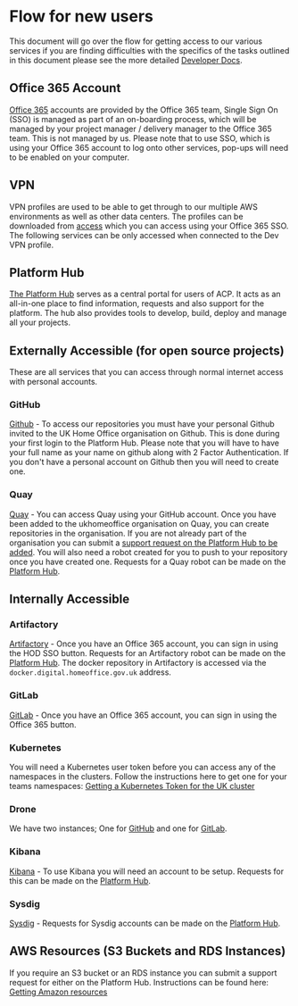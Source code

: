 # Flow for new users
This document will go over the flow for getting access to our various services if you are finding difficulties with the specifics of the tasks outlined in this document please see the more detailed [Developer Docs][developer docs link].

## Office 365 Account
[Office 365](https://portal.office.com) accounts are provided by the Office 365 team, Single Sign On (SSO) is managed as part of an on-boarding process, which will be managed by your project manager / delivery manager to the Office 365 team. This is not managed by us. Please note that to use SSO, which is using your Office 365 account to log onto other services, pop-ups will need to be enabled on your computer.

## VPN
VPN profiles are used to be able to get through to our multiple AWS environments as well as other data centers. The profiles can be downloaded from [access](https://access-acp.digital.homeoffice.gov.uk) which you can access using your Office 365 SSO. The following services can be only accessed when connected to the Dev VPN profile.

## Platform Hub 
[The Platform Hub](https://hub.acp.homeoffice.gov.uk) serves as a central portal for users of ACP. It acts as an all-in-one place to find information, requests and also support for the platform. The hub also provides tools to develop, build, deploy and manage all your projects.

## Externally Accessible (for open source projects)
These are all services that you can access through normal internet access with personal accounts.
### GitHub
[Github](https://github.com/UKHomeOffice) - To access our repositories you must have your personal Github invited to the UK Home Office organisation on Github. This is done during your first login to the Platform Hub. Please note that you will have to have your full name as your name on github along with 2 Factor Authentication. If you don't have a personal account on Github then you will need to create one.

### Quay
[Quay](https://quay.io) - You can access Quay using your GitHub account. Once you have been added to the ukhomeoffice organisation on Quay, you can create repositories in the organisation. If you are not already part of the organisation you can submit a [support request on the Platform Hub to be added][quay add to org support request]. You will also need a robot created for you to push to your repository once you have created one. Requests for a Quay robot can be made on the [Platform Hub](https://hub.acp.homeoffice.gov.uk/help/support/requests/new/quay-robot-request).

## Internally Accessible

### Artifactory
[Artifactory](https://artifactory.digital.homeoffice.gov.uk.) - Once you have an Office 365 account, you can sign in using the HOD SSO button. Requests for an Artifactory robot can be made on the [Platform Hub](https://hub.acp.homeoffice.gov.uk/help/support/requests/new/artifactory-bot). The docker repository in Artifactory is accessed via the `docker.digital.homeoffice.gov.uk` address.

### GitLab
[GitLab](https://gitlab.digital.homeoffice.gov.uk) - Once you have an Office 365 account, you can sign in using the Office 365 button.

### Kubernetes
You will need a Kubernetes user token before you can access any of the namespaces in the clusters. Follow the instructions here to get one for your teams namespaces: [Getting a Kubernetes Token for the UK cluster][kube user token doc]

### Drone
We have two instances; One for [GitHub](https://drone.acp.homeoffice.gov.uk) and one for [GitLab](https://drone-gitlab.acp.homeoffice.gov.uk).

### Kibana
[Kibana](https://kibana.acp.homeoffice.gov.uk) - To use Kibana you will need an account to be setup. Requests for this can be made on the [Platform Hub](https://hub.acp.homeoffice.gov.uk/help/support/requests/new/kibana-auth).

### Sysdig
[Sysdig](https://sysdig.digital.homeoffice.gov.uk) - Requests for Sysdig accounts can be made on the [Platform Hub](https://hub.acp.homeoffice.gov.uk/help/support/requests/new/sysdig-account). 

## AWS Resources (S3 Buckets and RDS Instances)
If you require an S3 bucket or an RDS instance you can submit a support request for either on the Platform Hub. Instructions can be found here: [Getting Amazon resources][amazon resources doc]

[developer docs link]: https://github.com/UKHomeOffice/application-container-platform/blob/master/developer-docs/README.md
[quay add to org support request]: https://hub.acp.homeoffice.gov.uk/help/support/requests/new/quay-add-to-org
[kube user token doc]: https://github.com/UKHomeOffice/application-container-platform/blob/master/how-to-docs/kubernetes-user-token.md
[amazon resources doc]: https://github.com/UKHomeOffice/application-container-platform/blob/master/how-to-docs/amazon-resources.md
